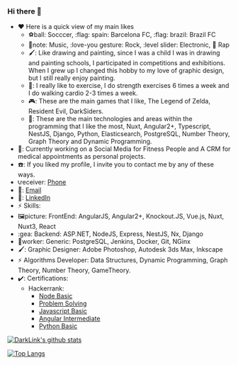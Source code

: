 ### Hi there 👋

- :heart: Here is a quick view of my main likes
  - ⚽ball: Socccer, :flag: spain: Barcelona FC, :flag: brazil: Brazil FC
  - 🎵note: Music, :love-you gesture: Rock, :level slider: Electronic, :microphone: Rap
  - 🖌️: Like drawing and painting, since I was a child I was in drawing and painting schools, I participated in competitions and exhibitions. When I grew up I changed this hobby to my love of graphic design, but I still really enjoy painting.
  - 🦾: I really like to exercise, I do strength exercises 6 times a week and I do walking cardio 2-3 times a week.
  - 🎮: These are the main games that I like, The Legend of Zelda, Resident Evil, DarkSiders.
  - 📝: These are the main technologies and areas within the programming that I like the most, Nuxt, Angular2+, Typescript, NestJS, Django, Python, Elasticsearch, PostgreSQL, Number Theory, Graph Theory and Dynamic Programming.
 - 💼: Currently working on a Social Media for Fitness People and A CRM for medical appointments as personal projects.
 - ☎️: If you liked my profile, I invite you to contact me by any of these ways.
  - 📞receiver: [Phone](tel:+18094936290)
  - 📧: [Email](mailto:darklink1302@gmail.com)
  - 🏢: [LinkedIn](https://www.linkedin.com/in/jorgeamadohernandez/)
- :zap: Skills: 
 - 🖼️picture: FrontEnd: AngularJS, Angular2+, Knockout.JS, Vue.js, Nuxt, Nuxt3, React
 - :gea: Backend: ASP.NET, NodeJS, Express, NestJS, Nx, Django
 - 👷worker: Generic: PostgreSQL, Jenkins, Docker, Git, NGinx
 - 🖌️: Graphic Designer: Adobe Photoshop, Autodesk 3ds Max, Inkscape
 - :zap: Algorithms Developer: Data Structures, Dynamic Programming, Graph Theory, Number Theory, GameTheory.
- ✔️: Certifications:
  - Hackerrank: 
    - [Node Basic](https://www.hackerrank.com/certificates/e2f6e0262fbd)
    - [Problem Solving](https://www.hackerrank.com/certificates/b54e92826714)
    - [Javascript Basic](https://www.hackerrank.com/certificates/757933f8c987)
    - [Angular Intermediate](https://www.hackerrank.com/certificates/79dae210a5c7)
    - [Python Basic](https://www.hackerrank.com/certificates/f4b6eac84565)
 
 [![DarkLink's github stats](https://github-readme-stats.vercel.app/api?username=darklink13&count_private=true&show_icons=true&theme=radical&hide_rank=false)](https://github.com/darklink13/github-readme-stats)
 
 [![Top Langs](https://github-readme-stats.vercel.app/api/top-langs/?username=darklink13)](https://github.com/darklink13/github-readme-stats)
